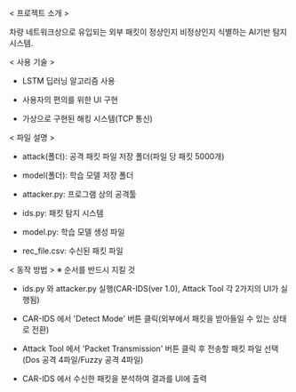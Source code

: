 < 프로젝트 소개 >

차량 네트워크상으로 유입되는 외부 패킷이 정상인지 비정상인지 식별하는 AI기반 탐지 시스템.


< 사용 기술 >

- LSTM 딥러닝 알고리즘 사용

- 사용자의 편의를 위한 UI 구현

- 가상으로 구현된 해킹 시스템(TCP 통신)



< 파일 설명 >

- attack(폴더): 공격 패킷 파일 저장 폴더(파일 당 패킷 5000개)

- model(폴더): 학습 모델 저장 폴더

- attacker.py: 프로그램 상의 공격툴

- ids.py: 패킷 탐지 시스템

- model.py: 학습 모델 생성 파일

- rec_file.csv: 수신된 패킷 파일


< 동작 방법 >
※ 순서를 반드시 지킬 것

- ids.py 와 attacker.py 실행(CAR-IDS(ver 1.0), Attack Tool 각 2가지의 UI가 실행됨)

- CAR-IDS 에서 'Detect Mode' 버튼 클릭(외부에서 패킷을 받아들일 수 있는 상태로 전환)

- Attack Tool 에서 'Packet Transmission' 버튼 클릭 후 전송할 패킷 파일 선택(Dos 공격 4파일/Fuzzy 공격 4파일)

- CAR-IDS 에서 수신한 패킷을 분석하여 결과를 UI에 출력
